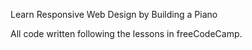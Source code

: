 Learn Responsive Web Design by Building a Piano

All code written following the lessons in freeCodeCamp.